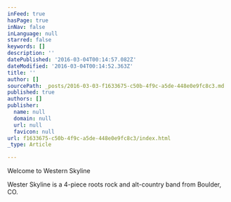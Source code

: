 ```yaml
---
inFeed: true
hasPage: true
inNav: false
inLanguage: null
starred: false
keywords: []
description: ''
datePublished: '2016-03-04T00:14:57.082Z'
dateModified: '2016-03-04T00:14:52.363Z'
title: ''
author: []
sourcePath: _posts/2016-03-03-f1633675-c50b-4f9c-a5de-448e0e9fc8c3.md
published: true
authors: []
publisher:
  name: null
  domain: null
  url: null
  favicon: null
url: f1633675-c50b-4f9c-a5de-448e0e9fc8c3/index.html
_type: Article

---
```

Welcome to Western Skyline

Wester Skyline is a 4-piece roots rock and alt-country band from Boulder, CO.